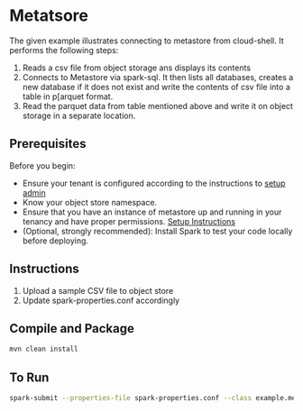 # Metatsore

The given example illustrates connecting to metastore from cloud-shell. It performs the following steps:
1. Reads a csv file from object storage ans displays its contents
2. Connects to Metastore via spark-sql. It then lists all databases, creates a new database if it does not exist and write the contents of csv file into a table in p[arquet format.
3. Read the parquet data from table mentioned above and write it on object storage in a separate location.


## Prerequisites

Before you begin:

* Ensure your tenant is configured according to the instructions to [setup admin](https://docs.cloud.oracle.com/en-us/iaas/data-flow/using/dfs_getting_started.htm#set_up_admin)
* Know your object store namespace.
* Ensure that you have an instance of metastore up and running in your tenancy and have proper permissions. [Setup Instructions](https://docs.oracle.com/en-us/iaas/data-catalog/using/metastore.htm)
* (Optional, strongly recommended): Install Spark to test your code locally before deploying.

## Instructions

1. Upload a sample CSV file to object store
2. Update spark-properties.conf accordingly

## Compile and Package

```sh
mvn clean install
```

## To Run

```sh
spark-submit --properties-file spark-properties.conf --class example.metastore.SampleProgram metastore-1.0-SNAPSHOT.jar oci://test-bucket@<tenancy_name> <csv_file_path> <object_storage_output_path> <databses_name> <table_name>
```